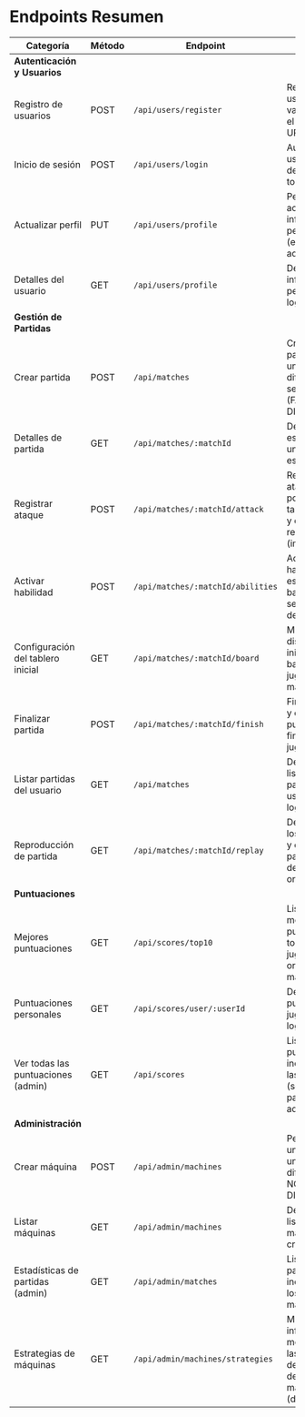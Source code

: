 # Endpoints Resumen

| **Categoría**                      | **Método** | **Endpoint**                      | **Descripción**                                                                                       |
|------------------------------------|------------|-----------------------------------|-------------------------------------------------------------------------------------------------------|
| **Autenticación y Usuarios**       |
| Registro de usuarios               | POST       | `/api/users/register`             | Registra un usuario humano validando contra el LDAP de la UPM.                                        |
| Inicio de sesión                   | POST       | `/api/users/login`                | Autentica usuarios y devuelve un token de sesión.                                                     |
| Actualizar perfil                  | PUT        | `/api/users/profile`              | Permite actualizar información del perfil del usuario (excepto para administradores).                 |
| Detalles del usuario               | GET        | `/api/users/profile`              | Devuelve la información del perfil del usuario logueado.                                              |
| **Gestión de Partidas**            |
| Crear partida                      | POST       | `/api/matches`                    | Crea una nueva partida contra una máquina con dificultad seleccionada (FÁCIL, NORMAL, DIFÍCIL).       |
| Detalles de partida                | GET        | `/api/matches/:matchId`           | Devuelve el estado actual de una partida específica.                                                  |
| Registrar ataque                   | POST       | `/api/matches/:matchId/attack`    | Registra un ataque en una posición del tablero enemigo y devuelve el resultado (impacto/agua).        |
| Activar habilidad                  | POST       | `/api/matches/:matchId/abilities` | Activa la habilidad especial del barco impactado, según las reglas del juego.                         |
| Configuración del tablero inicial  | GET        | `/api/matches/:matchId/board`     | Muestra la distribución inicial de los barcos del jugador y la máquina.                               |
| Finalizar partida                  | POST       | `/api/matches/:matchId/finish`    | Finaliza la partida y calcula las puntuaciones finales de ambos jugadores.                            |
| Listar partidas del usuario        | GET        | `/api/matches`                    | Devuelve una lista de las partidas del usuario logueado.                                              |
| Reproducción de partida            | GET        | `/api/matches/:matchId/replay`    | Devuelve todos los movimientos y eventos de una partida en forma de lista ordenada.                   |
| **Puntuaciones**                   |
| Mejores puntuaciones               | GET        | `/api/scores/top10`               | Lista las 10 mejores puntuaciones de todos los jugadores, ordenadas de mayor a menor.                 |
| Puntuaciones personales            | GET        | `/api/scores/user/:userId`        | Devuelve las puntuaciones del jugador logueado.                                                       |
| Ver todas las puntuaciones (admin) | GET        | `/api/scores`                     | Lista todas las puntuaciones, incluidas las de las máquinas (solo disponible para administradores).   |
| **Administración**                 |
| Crear máquina                      | POST       | `/api/admin/machines`             | Permite crear una máquina con un nivel de dificultad (FÁCIL, NORMAL, DIFÍCIL).                        |
| Listar máquinas                    | GET        | `/api/admin/machines`             | Devuelve una lista de todas las máquinas creadas.                                                     |
| Estadísticas de partidas (admin)   | GET        | `/api/admin/matches`              | Lista todas las partidas, incluidas las de los usuarios y máquinas.                                   |
| Estrategias de máquinas            | GET        | `/api/admin/machines/strategies`  | Muestra información y métricas sobre las estrategias de ataque y defensa de las máquinas (debugging). |
